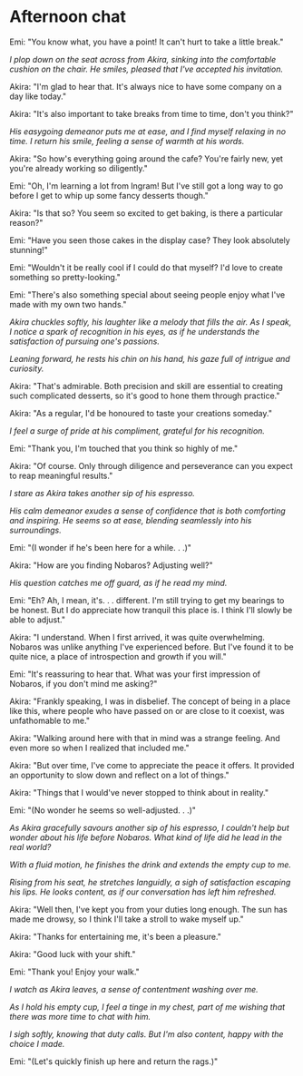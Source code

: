 # Afternoon chat
Emi: "You know what, you have a point! It can't hurt to take a little break."

*I plop down on the seat across from Akira, sinking into the comfortable cushion on the chair. He smiles, pleased that I've accepted his invitation.*

Akira: "I'm glad to hear that. It's always nice to have some company on a day like today."

Akira: "It's also important to take breaks from time to time, don't you think?"

*His easygoing demeanor puts me at ease, and I find myself relaxing in no time. I return his smile, feeling a sense of warmth at his words.*

Akira: "So how's everything going around the cafe? You're fairly new, yet you're already working so diligently."

Emi: "Oh, I'm learning a lot from Ingram! But I've still got a long way to go before I get to whip up some fancy desserts though."

Akira: "Is that so? You seem so excited to get baking, is there a particular reason?"

Emi: "Have you seen those cakes in the display case? They look absolutely stunning!"

Emi: "Wouldn't it be really cool if I could do that myself? I'd love to create something so pretty-looking."

Emi: "There's also something special about seeing people enjoy what I've made with my own two hands."

*Akira chuckles softly, his laughter like a melody that fills the air. As I speak, I notice a spark of recognition in his eyes, as if he understands the satisfaction of pursuing one's passions.*

*Leaning forward, he rests his chin on his hand, his gaze full of intrigue and curiosity.*

Akira: "That's admirable. Both precision and skill are essential to creating such complicated desserts, so it's good to hone them through practice."

Akira: "As a regular, I'd be honoured to taste your creations someday."

*I feel a surge of pride at his compliment, grateful for his recognition.*

Emi: "Thank you, I'm touched that you think so highly of me."

Akira: "Of course. Only through diligence and perseverance can you expect to reap meaningful results."

*I stare as Akira takes another sip of his espresso.*

*His calm demeanor exudes a sense of confidence that is both comforting and inspiring. He seems so at ease, blending seamlessly into his surroundings.*

Emi: "(I wonder if he's been here for a while. . .)"

Akira: "How are you finding Nobaros? Adjusting well?"

*His question catches me off guard, as if he read my mind.*

Emi: "Eh? Ah, I mean, it's. . . different. I'm still trying to get my bearings to be honest. But I do appreciate how tranquil this place is. I think I'll slowly be able to adjust."

Akira: "I understand. When I first arrived, it was quite overwhelming. Nobaros was unlike anything I've experienced before. But I've found it to be quite nice, a place of introspection and growth if you will."

Emi: "It's reassuring to hear that. What was your first impression of Nobaros, if you don't mind me asking?"

Akira: "Frankly speaking, I was in disbelief. The concept of being in a place like this, where people who have passed on or are close to it coexist, was unfathomable to me."

Akira: "Walking around here with that in mind was a strange feeling. And even more so when I realized that included me."

Akira: "But over time, I've come to appreciate the peace it offers. It provided an opportunity to slow down and reflect on a lot of things."

Akira: "Things that I would've never stopped to think about in reality."

Emi: "(No wonder he seems so well-adjusted. . .)"

*As Akira gracefully savours another sip of his espresso, I couldn't help but wonder about his life before Nobaros. What kind of life did he lead in the real world?* 

*With a fluid motion, he finishes the drink and extends the empty cup to me.*

*Rising from his seat, he stretches languidly, a sigh of satisfaction escaping his lips. He looks content, as if our conversation has left him refreshed.*

Akira: "Well then, I've kept you from your duties long enough. The sun has made me drowsy, so I think I'll take a stroll to wake myself up."

Akira: "Thanks for entertaining me, it's been a pleasure."

Akira: "Good luck with your shift."

Emi: "Thank you! Enjoy your walk."

*I watch as Akira leaves, a sense of contentment washing over me.*

*As I hold his empty cup, I feel a tinge in my chest, part of me wishing that there was more time to chat with him.*

*I sigh softly, knowing that duty calls. But I'm also content, happy with the choice I made.*

Emi: "(Let's quickly finish up here and return the rags.)"
